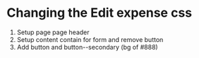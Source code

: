 # Changing the Edit expense css
1. Setup page page header
2. Setup content contain for form and remove button
3. Add button and button--secondary (bg of #888)